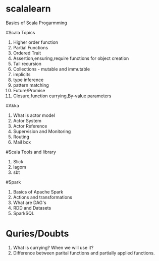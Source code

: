 # scalalearn
Basics of Scala Progarmming

#Scala Topics
1. Higher order function
2. Partial Functions
3. Ordered Trait
4. Assertion,ensuring,require functions for object creation
5. Tail recursion
6. Collections - mutable and immutable
7. implicits
8. type inference
9. pattern matching
10. Future/Promise
11. Closure,function currying,By-value parameters



#Akka
1. What is actor model 
2. Actor System
3. Actor Reference
4. Supervision and Monitoring
5. Routing
6. Mail box

#Scala Tools and library
1. Slick
2. lagom
3. sbt

#Spark
1. Basics of Apache Spark
2. Actions and transformations
3. What are DAG's
4. RDD and Datasets
5. SparkSQL

# Quries/Doubts
1. What is currying? When we will use it?
2. Difference between parital functions and partially applied functions.




